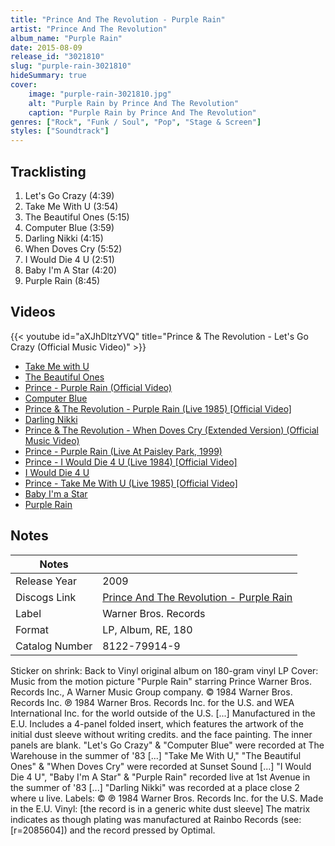 ```yaml
---
title: "Prince And The Revolution - Purple Rain"
artist: "Prince And The Revolution"
album_name: "Purple Rain"
date: 2015-08-09
release_id: "3021810"
slug: "purple-rain-3021810"
hideSummary: true
cover:
    image: "purple-rain-3021810.jpg"
    alt: "Purple Rain by Prince And The Revolution"
    caption: "Purple Rain by Prince And The Revolution"
genres: ["Rock", "Funk / Soul", "Pop", "Stage & Screen"]
styles: ["Soundtrack"]
---
```


## Tracklisting
1. Let's Go Crazy (4:39)
2. Take Me With U (3:54)
3. The Beautiful Ones (5:15)
4. Computer Blue (3:59)
5. Darling Nikki (4:15)
6. When Doves Cry (5:52)
7. I Would Die 4 U (2:51)
8. Baby I'm A Star (4:20)
9. Purple Rain (8:45)

## Videos
{{< youtube id="aXJhDltzYVQ" title="Prince & The Revolution - Let's Go Crazy (Official Music Video)" >}}
- [Take Me with U](https://www.youtube.com/watch?v=v5HuK6u1eJw)
- [The Beautiful Ones](https://www.youtube.com/watch?v=xSJAeWPEWTw)
- [Prince - Purple Rain (Official Video)](https://www.youtube.com/watch?v=TvnYmWpD_T8)
- [Computer Blue](https://www.youtube.com/watch?v=bt0XdyBgSnE)
- [Prince & The Revolution - Purple Rain (Live 1985) [Official Video]](https://www.youtube.com/watch?v=bm03wqLY3Nc)
- [Darling Nikki](https://www.youtube.com/watch?v=j8oxXkUjYHg)
- [Prince & The Revolution - When Doves Cry (Extended Version) (Official Music Video)](https://www.youtube.com/watch?v=IUc0R8bbWQE)
- [Prince - Purple Rain (Live At Paisley Park, 1999)](https://www.youtube.com/watch?v=ryT-ltTDCko)
- [Prince - I Would Die 4 U (Live 1984) [Official Video]](https://www.youtube.com/watch?v=SVEFRQavTNI)
- [I Would Die 4 U](https://www.youtube.com/watch?v=hkNl3pq1twE)
- [Prince - Take Me With U (Live 1985) [Official Video]](https://www.youtube.com/watch?v=c80mYF6dR7s)
- [Baby I'm a Star](https://www.youtube.com/watch?v=4YdPZ1J0KrE)
- [Purple Rain](https://www.youtube.com/watch?v=S6Y1gohk5-A)


## Notes

| Notes          |             |
| ---------------| ----------- |
| Release Year   | 2009 |
| Discogs Link   | [Prince And The Revolution - Purple Rain](https://www.discogs.com/release/3021810-Prince-And-The-Revolution-Purple-Rain) |
| Label          | Warner Bros. Records |
| Format         | LP, Album, RE, 180 |
| Catalog Number | 8122-79914-9 |

Sticker on shrink: Back to Vinyl original album on 180-gram vinyl LP  Cover: Music from the motion picture "Purple Rain" starring Prince Warner Bros. Records Inc., A Warner Music Group company. © 1984 Warner Bros. Records Inc. ℗ 1984 Warner Bros. Records Inc. for the U.S. and WEA International Inc. for the world outside of the U.S. [...] Manufactured in the E.U.  Includes a 4-panel folded insert, which features the artwork of the initial dust sleeve without writing credits. and the face painting. The inner panels are blank.  "Let's Go Crazy" & "Computer Blue" were recorded at The Warehouse in the summer of '83 [...] "Take Me With U," "The Beautiful Ones" & "When Doves Cry" were recorded at Sunset Sound [...] "I Would Die 4 U", "Baby I'm A Star" & "Purple Rain" recorded live at 1st Avenue in the summer of '83 [...] "Darling Nikki" was recorded at a place close 2 where u live.  Labels: © ℗ 1984 Warner Bros. Records Inc. for the U.S. Made in the E.U.  Vinyl: [the record is in a generic white dust sleeve] The matrix indicates as though plating was manufactured at Rainbo Records (see: [r=2085604]) and the record pressed by Optimal. 

